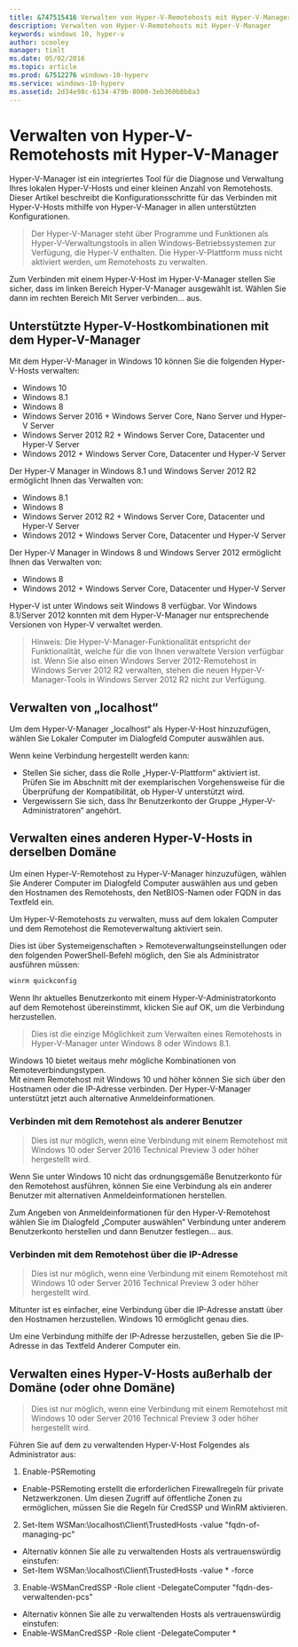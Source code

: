 ```yaml
---
title: &747515416 Verwalten von Hyper-V-Remotehosts mit Hyper-V-Manager
description: Verwalten von Hyper-V-Remotehosts mit Hyper-V-Manager
keywords: windows 10, hyper-v
author: scooley
manager: timlt
ms.date: 05/02/2016
ms.topic: article
ms.prod: &7512276 windows-10-hyperv
ms.service: windows-10-hyperv
ms.assetid: 2d34e98c-6134-479b-8000-3eb360b8b8a3
---
```


# Verwalten von Hyper-V-Remotehosts mit Hyper-V-Manager

Hyper-V-Manager ist ein integriertes Tool für die Diagnose und Verwaltung Ihres lokalen Hyper-V-Hosts und einer kleinen Anzahl von Remotehosts. Dieser Artikel beschreibt die Konfigurationsschritte für das Verbinden mit Hyper-V-Hosts mithilfe von Hyper-V-Manager in allen unterstützten Konfigurationen.

> Der Hyper-V-Manager steht über <g id="2" ctype="x-strong">Programme und Funktionen</g> als <g id="4" ctype="x-strong">Hyper-V-Verwaltungstools</g> in <g id="6CapsExtId1" ctype="x-link"><g id="6CapsExtId2" ctype="x-linkText">allen Windows-Betriebssystemen zur Verfügung, die Hyper-V enthalten</g><g id="6CapsExtId3" ctype="x-title"></g></g>. Die Hyper-V-Plattform muss nicht aktiviert werden, um Remotehosts zu verwalten.

Zum Verbinden mit einem Hyper-V-Host im Hyper-V-Manager stellen Sie sicher, dass im linken Bereich <g id="2" ctype="x-strong">Hyper-V-Manager</g> ausgewählt ist. Wählen Sie dann im rechten Bereich <g id="4" ctype="x-strong">Mit Server verbinden...</g> aus.

<g id="1" ctype="x-linkText"></g>

## Unterstützte Hyper-V-Hostkombinationen mit dem Hyper-V-Manager

Mit dem Hyper-V-Manager in Windows 10 können Sie die folgenden Hyper-V-Hosts verwalten:
* Windows 10
* Windows 8.1
* Windows 8
* Windows Server 2016 + Windows Server Core, Nano Server und Hyper-V Server
* Windows Server 2012 R2 + Windows Server Core, Datacenter und Hyper-V Server
* Windows 2012 + Windows Server Core, Datacenter und Hyper-V Server

Der Hyper-V Manager in Windows 8.1 und Windows Server 2012 R2 ermöglicht Ihnen das Verwalten von:
* Windows 8.1
* Windows 8
* Windows Server 2012 R2 + Windows Server Core, Datacenter und Hyper-V Server
* Windows 2012 + Windows Server Core, Datacenter und Hyper-V Server

Der Hyper-V Manager in Windows 8 und Windows Server 2012 ermöglicht Ihnen das Verwalten von:
* Windows 8
* Windows 2012 + Windows Server Core, Datacenter und Hyper-V Server

Hyper-V ist unter Windows seit Windows 8 verfügbar. Vor Windows 8.1/Server 2012 konnten mit dem Hyper-V-Manager nur entsprechende Versionen von Hyper-V verwaltet werden.

> <g id="1" ctype="x-strong">Hinweis:</g> Die Hyper-V-Manager-Funktionalität entspricht der Funktionalität, welche für die von Ihnen verwaltete Version verfügbar ist. Wenn Sie also einen Windows Server 2012-Remotehost in Windows Server 2012 R2 verwalten, stehen die neuen Hyper-V-Manager-Tools in Windows Server 2012 R2 nicht zur Verfügung.

## Verwalten von „localhost“

Um dem Hyper-V-Manager „localhost“ als Hyper-V-Host hinzuzufügen, wählen Sie <g id="2" ctype="x-strong">Lokaler Computer</g> im Dialogfeld <g id="4" ctype="x-strong">Computer auswählen</g> aus.

<g id="1" ctype="x-linkText"></g>

Wenn keine Verbindung hergestellt werden kann:
*  Stellen Sie sicher, dass die Rolle „Hyper-V-Plattform“ aktiviert ist.  
  Prüfen Sie im <g id="2CapsExtId1" ctype="x-link"><g id="2CapsExtId2" ctype="x-linkText">Abschnitt mit der exemplarischen Vorgehensweise für die Überprüfung der Kompatibilität</g><g id="2CapsExtId3" ctype="x-title"></g></g>, ob Hyper-V unterstützt wird.
*  Vergewissern Sie sich, dass Ihr Benutzerkonto der Gruppe „Hyper-V-Administratoren“ angehört.


## Verwalten eines anderen Hyper-V-Hosts in derselben Domäne

Um einen Hyper-V-Remotehost zu Hyper-V-Manager hinzuzufügen, wählen Sie <g id="2" ctype="x-strong">Anderer Computer</g> im Dialogfeld <g id="4" ctype="x-strong">Computer auswählen</g> aus und geben den Hostnamen des Remotehosts, den NetBIOS-Namen oder FQDN in das Textfeld ein.

<g id="1" ctype="x-linkText"></g>

Um Hyper-V-Remotehosts zu verwalten, muss auf dem lokalen Computer und dem Remotehost die Remoteverwaltung aktiviert sein.

Dies ist über <g id="2" ctype="x-code">Systemeigenschaften > Remoteverwaltungseinstellungen </g> oder den folgenden PowerShell-Befehl möglich, den Sie als Administrator ausführen müssen:

``` PowerShell
winrm quickconfig
```

Wenn Ihr aktuelles Benutzerkonto mit einem Hyper-V-Administratorkonto auf dem Remotehost übereinstimmt, klicken Sie auf <g id="2" ctype="x-strong">OK</g>, um die Verbindung herzustellen.

> Dies ist die einzige Möglichkeit zum Verwalten eines Remotehosts in Hyper-V-Manager unter Windows 8 oder Windows 8.1.


Windows 10 bietet weitaus mehr mögliche Kombinationen von Remoteverbindungstypen.  
Mit einem Remotehost mit Windows 10 und höher können Sie sich über den Hostnamen oder die IP-Adresse verbinden. Der Hyper-V-Manager unterstützt jetzt auch alternative Anmeldeinformationen.


### Verbinden mit dem Remotehost als anderer Benutzer

> Dies ist nur möglich, wenn eine Verbindung mit einem Remotehost mit Windows 10 oder Server 2016 Technical Preview 3 oder höher hergestellt wird.

Wenn Sie unter Windows 10 nicht das ordnungsgemäße Benutzerkonto für den Remotehost ausführen, können Sie eine Verbindung als ein anderer Benutzer mit alternativen Anmeldeinformationen herstellen.

Zum Angeben von Anmeldeinformationen für den Hyper-V-Remotehost wählen Sie im Dialogfeld „Computer auswählen“ <g id="2" ctype="x-strong">Verbindung unter anderem Benutzerkonto herstellen</g> und dann <g id="4" ctype="x-strong">Benutzer festlegen...</g> aus.

<g id="1" ctype="x-linkText"></g>


### Verbinden mit dem Remotehost über die IP-Adresse

> Dies ist nur möglich, wenn eine Verbindung mit einem Remotehost mit Windows 10 oder Server 2016 Technical Preview 3 oder höher hergestellt wird.

Mitunter ist es einfacher, eine Verbindung über die IP-Adresse anstatt über den Hostnamen herzustellen. Windows 10 ermöglicht genau dies.

Um eine Verbindung mithilfe der IP-Adresse herzustellen, geben Sie die IP-Adresse in das Textfeld <g id="2" ctype="x-strong">Anderer Computer</g> ein.


## Verwalten eines Hyper-V-Hosts außerhalb der Domäne (oder ohne Domäne)

> Dies ist nur möglich, wenn eine Verbindung mit einem Remotehost mit Windows 10 oder Server 2016 Technical Preview 3 oder höher hergestellt wird.

Führen Sie auf dem zu verwaltenden Hyper-V-Host Folgendes als Administrator aus:

1.  <g id="1CapsExtId1" ctype="x-link"><g id="1CapsExtId2" ctype="x-linkText">Enable-PSRemoting</g><g id="1CapsExtId3" ctype="x-title"></g></g>
  * <g id="1CapsExtId1" ctype="x-link"><g id="1CapsExtId2" ctype="x-linkText">Enable-PSRemoting</g><g id="1CapsExtId3" ctype="x-title"></g></g> erstellt die erforderlichen Firewallregeln für <g id="3" ctype="x-em">private</g> Netzwerkzonen. Um diesen Zugriff auf öffentliche Zonen zu ermöglichen, müssen Sie die Regeln für CredSSP und WinRM aktivieren.
2. Set-Item WSMan:\localhost\Client\TrustedHosts -value "fqdn-of-managing-pc"
  * Alternativ können Sie alle zu verwaltenden Hosts als vertrauenswürdig einstufen:
  * Set-Item WSMan:\localhost\Client\TrustedHosts -value * -force
3. <g id="1CapsExtId1" ctype="x-link"><g id="1CapsExtId2" ctype="x-linkText">Enable-WSManCredSSP</g><g id="1CapsExtId3" ctype="x-title"></g></g> -Role client -DelegateComputer "fqdn-des-verwaltenden-pcs"
  * Alternativ können Sie alle zu verwaltenden Hosts als vertrauenswürdig einstufen:
  * <g id="1CapsExtId1" ctype="x-link"><g id="1CapsExtId2" ctype="x-linkText">Enable-WSManCredSSP</g><g id="1CapsExtId3" ctype="x-title"></g></g> -Role client -DelegateComputer *






<!--HONumber=May16_HO1-->


